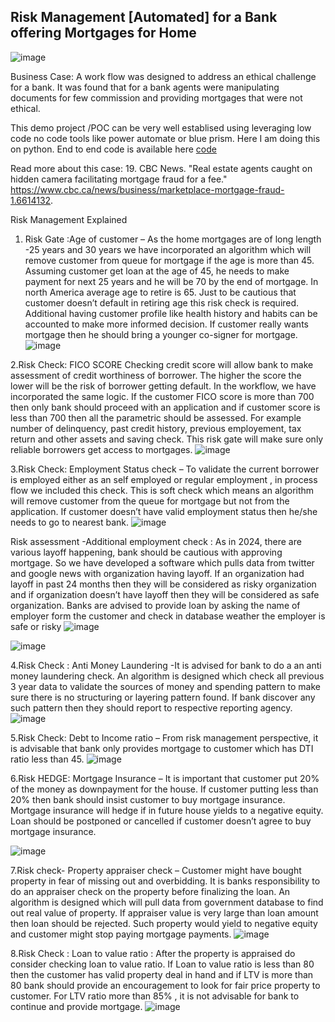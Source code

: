 ## Risk Management [Automated] for a Bank offering Mortgages for Home 

![image](https://github.com/ParthDave111/ParthDave111.github.io/assets/123885634/0aebb2fc-831e-421d-997a-3296b9d600bb)

Business Case:
A work flow was designed to address an ethical challenge for a bank. It was found that for a bank agents were manipulating documents for few commission and providing mortgages that were not ethical. 

This demo project /POC can be very well establised using leveraging low code no code tools like power automate or blue prism. Here I am doing this on python. End to end code is available here [code](https://github.com/ParthDave111/financial-engineering-/blob/main/Bank_mortgage_.ipynb)

Read more about this case: 19.	CBC News. "Real estate agents caught on hidden camera facilitating mortgage fraud for a fee." https://www.cbc.ca/news/business/marketplace-mortgage-fraud-1.6614132.

Risk Management Explained 
1. Risk Gate :Age of customer – As the home mortgages are of long length -25 years and 30 years we have incorporated an algorithm which will remove customer from queue for mortgage if the age is more than 45. Assuming customer get loan at the age of 45, he needs to make payment for next 25 years and he will be 70 by the end of mortgage. In north America average age to retire is 65. Just to be cautious that customer doesn’t default in retiring age this risk check is required. Additional having customer profile like health history and habits can be accounted to make more informed decision. If customer really wants mortgage then he should bring a younger co-signer for mortgage.  
 ![image](https://github.com/ParthDave111/ParthDave111.github.io/assets/123885634/bd42d2af-a0b3-485a-a457-d434c98f60a4)

2.Risk Check: FICO SCORE Checking credit score will allow bank to make assessment of credit worthiness of borrower. The higher the score the lower will be the risk of borrower getting default. In the workflow, we have incorporated the same logic. If the customer FICO score is more than 700 then only bank should proceed with an application and if customer score is less than 700 then all the parametric should be assessed. For example number of delinquency, past credit history, previous employement, tax return and other assets and saving check. This risk gate will make sure only reliable borrowers get access to mortgages. 
 ![image](https://github.com/ParthDave111/ParthDave111.github.io/assets/123885634/ad937ffd-5544-4557-92d3-5581bb617cbb)

3.Risk Check: Employment Status check – To validate the current borrower is employed either as an self employed or regular employment , in process flow we included this check. This is soft check which means an algorithm will remove customer from the queue for mortgage but not from the application. If customer doesn’t have valid employment status then he/she needs to go to nearest bank.
 ![image](https://github.com/ParthDave111/ParthDave111.github.io/assets/123885634/1dc048bf-508f-4be0-89b5-2637c6130313)

Risk assessment -Additional employment check : As in 2024, there are various layoff happening, bank should be cautious with approving mortgage. So we have developed a software which pulls data from twitter and google news with organization having layoff. If an organization had layoff in past 24 months then they will be considered as risky organization and if organization doesn’t have layoff then they will be considered as safe organization. Banks are advised to provide loan by asking the name of employer form the customer and check in database weather the employer is safe or risky 
![image](https://github.com/ParthDave111/ParthDave111.github.io/assets/123885634/775bde57-2321-42e0-a637-a5c0be16598f)

![image](https://github.com/ParthDave111/ParthDave111.github.io/assets/123885634/170cc8f5-6b26-4346-b256-c204129bf0ef)

4.Risk Check : Anti Money Laundering -It is advised for bank to do a an anti money laundering check. An algorithm is designed which check all previous 3 year data to validate the sources of money and spending pattern to make sure there is no structuring or layering pattern found. If bank discover any such pattern then they should report to respective reporting agency. 
![image](https://github.com/ParthDave111/ParthDave111.github.io/assets/123885634/e484942d-8c67-480a-b04e-e295ce22b4ea)

5.Risk Check: Debt to Income ratio – From risk management perspective, it is advisable that bank only provides mortgage to customer which has DTI ratio less than 45. 
 ![image](https://github.com/ParthDave111/ParthDave111.github.io/assets/123885634/ea8c8ffd-c4a1-438c-a299-d82f711cfaf3)

6.Risk HEDGE: Mortgage Insurance – It is important that customer put 20% of the money as downpayment for the house. If customer putting less than 20% then bank should insist customer to buy mortgage insurance. Mortgage insurance will hedge if in future house yields to a negative equity. Loan should be postponed or cancelled if customer doesn’t agree to buy mortgage insurance.

 ![image](https://github.com/ParthDave111/ParthDave111.github.io/assets/123885634/19cd67b3-edcf-4b84-a498-9bd121cd5114)

7.Risk check- Property appraiser check – Customer might have bought property in fear of missing out and overbidding. It is banks responsibility to do an appraiser check on the property before finalizing the loan. An algorithm is designed which will pull data from government database to find out real value of property. If appraiser value is very large than loan amount then loan should be rejected. Such property would yield to negative equity and customer might stop paying mortgage payments. 
 ![image](https://github.com/ParthDave111/ParthDave111.github.io/assets/123885634/29f2f356-e9e4-493a-bbec-05894a4d8dff)

8.Risk Check : Loan to value ratio : After the property is appraised do consider checking loan to value ratio. If Loan to value ratio is less than 80 then the customer has valid property deal in hand and if LTV is more than 80 bank should provide an encouragement to look for fair price property to customer. For LTV ratio more than 85% , it is not advisable for bank to continue and provide mortgage. 
 ![image](https://github.com/ParthDave111/ParthDave111.github.io/assets/123885634/ddb15a3c-feb0-44d6-99b3-6aca567d2970)


 

 



